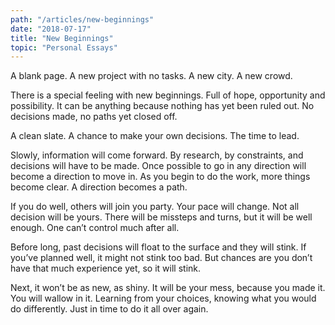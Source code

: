 ```yaml
---
path: "/articles/new-beginnings"
date: "2018-07-17"
title: "New Beginnings"
topic: "Personal Essays"
---
```


A blank page.
A new project with no tasks.
A new city.
A new crowd.

There is a special feeling with new beginnings.  Full of hope, opportunity and possibility.  It can be anything because nothing has yet been ruled out.  No decisions made, no paths yet closed off.

A clean slate.
A chance to make your own decisions.
The time to lead.

Slowly, information will come forward.  By research, by constraints, and decisions will have to be made.  Once possible to go in any direction will become a direction to move in.  As you begin to do the work, more things become clear.  A direction becomes a path. 

If you do well, others will join you party.  Your pace will change.  Not all decision will be yours.  There will be missteps and turns, but it will be well enough. One can’t control much after all.

Before long, past decisions will float to the surface and they will stink.  If you’ve planned well, it might not stink too bad.  But chances are you don’t have that much experience yet, so it will stink.

Next, it won’t be as new, as shiny.  It will be your mess, because you made it.  You will wallow in it.  Learning from your choices, knowing what you would do differently. Just in time to do it all over again. 